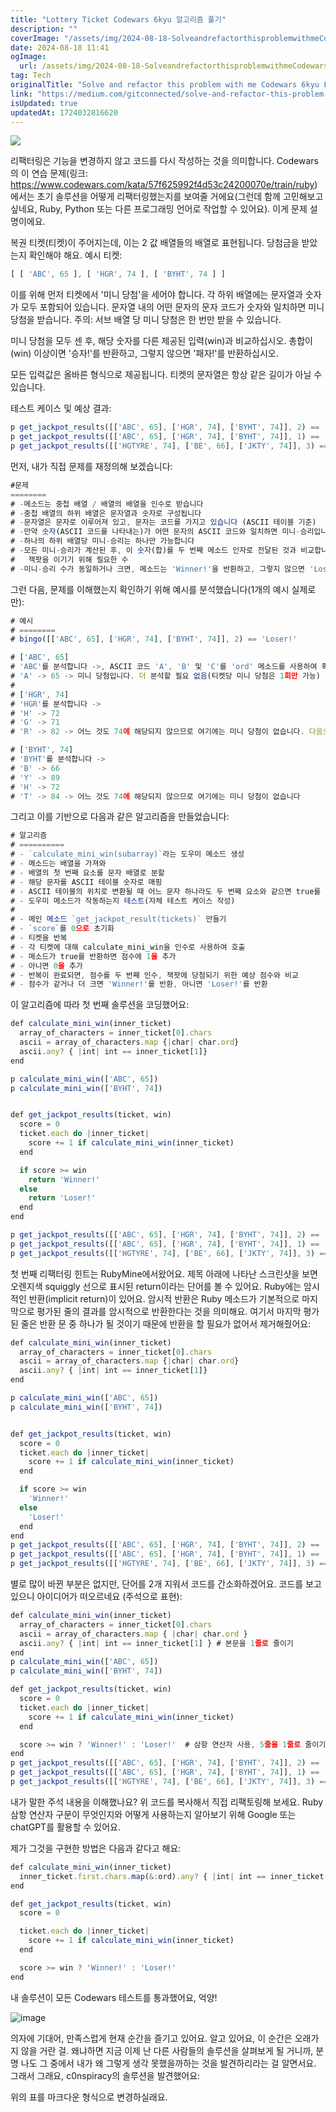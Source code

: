```yaml
---
title: "Lottery Ticket Codewars 6kyu 알고리즘 풀기"
description: ""
coverImage: "/assets/img/2024-08-18-SolveandrefactorthisproblemwithmeCodewars6kyuLotteryTicket_0.png"
date: 2024-08-18 11:41
ogImage: 
  url: /assets/img/2024-08-18-SolveandrefactorthisproblemwithmeCodewars6kyuLotteryTicket_0.png
tag: Tech
originalTitle: "Solve and refactor this problem with me Codewars 6kyu Lottery Ticket"
link: "https://medium.com/gitconnected/solve-and-refactor-this-problem-with-me-codewars-6kyu-lottery-ticket-9a3cbdf9a7b8"
isUpdated: true
updatedAt: 1724032816620
---
```



<img src="/assets/img/2024-08-18-SolveandrefactorthisproblemwithmeCodewars6kyuLotteryTicket_0.png" />

리팩터링은 기능을 변경하지 않고 코드를 다시 작성하는 것을 의미합니다. Codewars의 이 연습 문제(링크: https://www.codewars.com/kata/57f625992f4d53c24200070e/train/ruby)에서는 초기 솔루션을 어떻게 리팩터링했는지를 보여줄 거에요(그런데 함께 고민해보고 싶네요, Ruby, Python 또는 다른 프로그래밍 언어로 작업할 수 있어요). 이게 문제 설명이에요.

복권 티켓(티켓)이 주어지는데, 이는 2 값 배열들의 배열로 표현됩니다. 당첨금을 받았는지 확인해야 해요. 예시 티켓:

<div class="content-ad"></div>

```js
[ [ 'ABC', 65 ], [ 'HGR', 74 ], [ 'BYHT', 74 ] ]
```

이를 위해 먼저 티켓에서 '미니 당첨'을 세어야 합니다. 각 하위 배열에는 문자열과 숫자가 모두 포함되어 있습니다. 문자열 내의 어떤 문자의 문자 코드가 숫자와 일치하면 미니 당첨을 받습니다. 주의: 서브 배열 당 미니 당첨은 한 번만 받을 수 있습니다.

미니 당첨을 모두 센 후, 해당 숫자를 다른 제공된 입력(win)과 비교하십시오. 총합이 (win) 이상이면 '승자!'를 반환하고, 그렇지 않으면 '패자!'를 반환하십시오.

모든 입력값은 올바른 형식으로 제공됩니다. 티켓의 문자열은 항상 같은 길이가 아닐 수 있습니다.

<div class="content-ad"></div>

테스트 케이스 및 예상 결과:

```js
p get_jackpot_results([['ABC', 65], ['HGR', 74], ['BYHT', 74]], 2) == 'Loser!'
p get_jackpot_results([['ABC', 65], ['HGR', 74], ['BYHT', 74]], 1) == 'Winner!'
p get_jackpot_results([['HGTYRE', 74], ['BE', 66], ['JKTY', 74]], 3) == 'Loser!'
```

먼저, 내가 직접 문제를 재정의해 보겠습니다:

```js
#문제
========
# -메소드는 중첩 배열 / 배열의 배열을 인수로 받습니다
# -중첩 배열의 하위 배열은 문자열과 숫자로 구성됩니다
# -문자열은 문자로 이루어져 있고, 문자는 코드를 가지고 있습니다 (ASCII 테이블 기준)
# -만약 숫자(ASCII 코드를 나타내는)가 어떤 문자의 ASCII 코드와 일치하면 미니-승리입니다
# -하나의 하위 배열당 미니-승리는 하나만 가능합니다
# -모든 미니-승리가 계산된 후, 이 숫자(합)를 두 번째 메소드 인자로 전달된 것과 비교합니다,
#   잭팟을 이기기 위해 필요한 수
# -미니-승리 수가 동일하거나 크면, 메소드는 'Winner!'을 반환하고, 그렇지 않으면 'Loser!'를 반환합니다
```

<div class="content-ad"></div>

그런 다음, 문제를 이해했는지 확인하기 위해 예시를 분석했습니다(1개의 예시 실제로만):

```js
# 예시
# ========
# bingo([['ABC', 65], ['HGR', 74], ['BYHT', 74]], 2) == 'Loser!'

# ['ABC', 65]
# 'ABC'를 분석합니다 ->, ASCII 코드 'A', 'B' 및 'C'를 'ord' 메소드를 사용하여 확인합니다
# 'A' -> 65 -> 미니 당첨입니다. 더 분석할 필요 없음(티켓당 미니 당첨은 1회만 가능)
# 
# ['HGR', 74]
# 'HGR'를 분석합니다 ->
# 'H' -> 72
# 'G' -> 71
# 'R' -> 82 -> 어느 것도 74에 해당되지 않으므로 여기에는 미니 당첨이 없습니다. 다음으로 넘어갑니다

# ['BYHT', 74]
# 'BYHT'를 분석합니다 ->
# 'B' -> 66
# 'Y' -> 89
# 'H' -> 72
# 'T' -> 84 -> 어느 것도 74에 해당되지 않으므로 여기에는 미니 당첨이 없습니다
```

그리고 이를 기반으로 다음과 같은 알고리즘을 만들었습니다:

```js
# 알고리즘
# ==========
# - `calculate_mini_win(subarray)`라는 도우미 메소드 생성
# - 메소드는 배열을 가져와
# - 배열의 첫 번째 요소를 문자 배열로 분할
# - 해당 문자를 ASCII 테이블 숫자로 매핑
# - ASCII 테이블의 위치로 변환될 때 어느 문자 하나라도 두 번째 요소와 같으면 true를 반환, 아니면 false를 반환
# - 도우미 메소드가 작동하는지 테스트(자체 테스트 케이스 작성)
#
# - 메인 메소드 `get_jackpot_result(tickets)` 만들기
# - `score`를 0으로 초기화
# - 티켓을 반복
# - 각 티켓에 대해 calculate_mini_win을 인수로 사용하여 호출
# - 메소드가 true를 반환하면 점수에 1을 추가
# - 아니면 0을 추가
# - 반복이 완료되면, 점수를 두 번째 인수, 잭팟에 당첨되기 위한 예상 점수와 비교
# - 점수가 같거나 더 크면 'Winner!'를 반환, 아니면 'Loser!'를 반환
```

<div class="content-ad"></div>

이 알고리즘에 따라 첫 번째 솔루션을 코딩했어요:

```js
def calculate_mini_win(inner_ticket)
  array_of_characters = inner_ticket[0].chars
  ascii = array_of_characters.map {|char| char.ord}
  ascii.any? { |int| int == inner_ticket[1]}
end

p calculate_mini_win(['ABC', 65])
p calculate_mini_win(['BYHT', 74])


def get_jackpot_results(ticket, win)
  score = 0
  ticket.each do |inner_ticket|
    score += 1 if calculate_mini_win(inner_ticket)
  end

  if score >= win
    return 'Winner!'
  else
    return 'Loser!'
  end
end

p get_jackpot_results([['ABC', 65], ['HGR', 74], ['BYHT', 74]], 2) == 'Loser!'
p get_jackpot_results([['ABC', 65], ['HGR', 74], ['BYHT', 74]], 1) == 'Winner!'
p get_jackpot_results([['HGTYRE', 74], ['BE', 66], ['JKTY', 74]], 3) == 'Loser!'
```

첫 번째 리팩터링 힌트는 RubyMine에서왔어요. 제목 아래에 나타난 스크린샷을 보면 오렌지색 squiggly 선으로 표시된 return이라는 단어를 볼 수 있어요. Ruby에는 암시적인 반환(implicit return)이 있어요. 암시적 반환은 Ruby 메소드가 기본적으로 마지막으로 평가된 줄의 결과를 암시적으로 반환한다는 것을 의미해요. 여기서 마지막 평가된 줄은 반환 문 중 하나가 될 것이기 때문에 반환을 할 필요가 없어서 제거해줬어요:

```js
def calculate_mini_win(inner_ticket)
  array_of_characters = inner_ticket[0].chars
  ascii = array_of_characters.map {|char| char.ord}
  ascii.any? { |int| int == inner_ticket[1]}
end

p calculate_mini_win(['ABC', 65])
p calculate_mini_win(['BYHT', 74])


def get_jackpot_results(ticket, win)
  score = 0
  ticket.each do |inner_ticket|
    score += 1 if calculate_mini_win(inner_ticket)
  end

  if score >= win
    'Winner!'
  else
    'Loser!'
  end
end
p get_jackpot_results([['ABC', 65], ['HGR', 74], ['BYHT', 74]], 2) == 'Loser!'
p get_jackpot_results([['ABC', 65], ['HGR', 74], ['BYHT', 74]], 1) == 'Winner!'
p get_jackpot_results([['HGTYRE', 74], ['BE', 66], ['JKTY', 74]], 3) == 'Loser!'
```

<div class="content-ad"></div>

별로 많이 바뀐 부분은 없지만, 단어를 2개 지워서 코드를 간소화하겠어요. 코드를 보고 있으니 아이디어가 떠오르네요 (주석으로 표현):

```js
def calculate_mini_win(inner_ticket)
  array_of_characters = inner_ticket[0].chars
  ascii = array_of_characters.map { |char| char.ord }
  ascii.any? { |int| int == inner_ticket[1] } # 본문을 1줄로 줄이기
end
p calculate_mini_win(['ABC', 65])
p calculate_mini_win(['BYHT', 74])

def get_jackpot_results(ticket, win)
  score = 0
  ticket.each do |inner_ticket|
    score += 1 if calculate_mini_win(inner_ticket)
  end

  score >= win ? 'Winner!' : 'Loser!'  # 삼항 연산자 사용, 5줄을 1줄로 줄이기
end
p get_jackpot_results([['ABC', 65], ['HGR', 74], ['BYHT', 74]], 2) == 'Loser!'
p get_jackpot_results([['ABC', 65], ['HGR', 74], ['BYHT', 74]], 1) == 'Winner!'
p get_jackpot_results([['HGTYRE', 74], ['BE', 66], ['JKTY', 74]], 3) == 'Loser!'
```

내가 말한 주석 내용을 이해했나요? 위 코드를 복사해서 직접 리팩토링해 보세요. Ruby 삼항 연산자 구문이 무엇인지와 어떻게 사용하는지 알아보기 위해 Google 또는 chatGPT를 활용할 수 있어요.

제가 그것을 구현한 방법은 다음과 같다고 해요:

<div class="content-ad"></div>

```js
def calculate_mini_win(inner_ticket)
  inner_ticket.first.chars.map(&:ord).any? { |int| int == inner_ticket.last}
end

def get_jackpot_results(ticket, win)
  score = 0

  ticket.each do |inner_ticket|
    score += 1 if calculate_mini_win(inner_ticket)
  end

  score >= win ? 'Winner!' : 'Loser!'
end
```

내 솔루션이 모든 Codewars 테스트를 통과했어요, 억양!

![image](/assets/img/2024-08-18-SolveandrefactorthisproblemwithmeCodewars6kyuLotteryTicket_1.png)

의자에 기대어, 만족스럽게 현재 순간을 즐기고 있어요. 알고 있어요, 이 순간은 오래가지 않을 거란 걸. 왜냐하면 지금 이제 난 다른 사람들의 솔루션을 살펴보게 될 거니까, 분명 나도 그 중에서 내가 왜 그렇게 생각 못했을까하는 것을 발견하리라는 걸 알면서요. 그래서 그래요, c0nspiracy의 솔루션을 발견했어요:


<div class="content-ad"></div>


위의 표를 마크다운 형식으로 변경하실래요.
